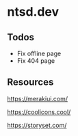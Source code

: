 # ntsd.dev

## Todos

- Fix offline page
- Fix 404 page

## Resources

<https://merakiui.com/>

<https://coolicons.cool/>

<https://storyset.com/>
